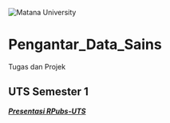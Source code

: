 ![Matana University](https://www.matanauniversity.ac.id/static/images/logo-matana-white.png)
# Pengantar_Data_Sains
Tugas dan Projek 


## UTS Semester 1
[***Presentasi RPubs-UTS***](http://rpubs.com/RekoF/1355254)
